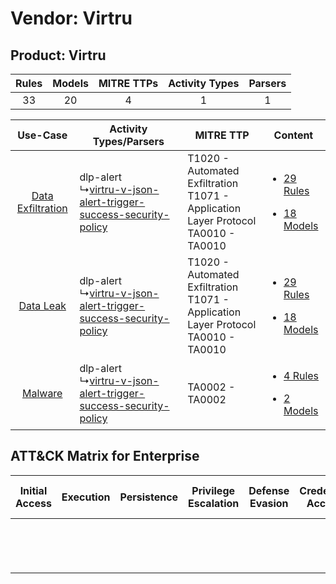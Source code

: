 Vendor: Virtru
==============
Product: Virtru
---------------
| Rules | Models | MITRE TTPs | Activity Types | Parsers |
|:-----:|:------:|:----------:|:--------------:|:-------:|
|  33   |   20   |     4      |       1        |    1    |

|    Use-Case    | Activity Types/Parsers    | MITRE TTP    | Content    |
|:----:| ---- | ---- | ---- |
| [Data Exfiltration](../../../UseCases/uc_data_exfiltration.md) |  dlp-alert<br> ↳[virtru-v-json-alert-trigger-success-security-policy](Ps/pC_virtruvjsonalerttriggersuccesssecuritypolicy.md)<br> | T1020 - Automated Exfiltration<br>T1071 - Application Layer Protocol<br>TA0010 - TA0010<br> | [<ul><li>29 Rules</li></ul><ul><li>18 Models</li></ul>](RM/r_m_virtru_virtru_Data_Exfiltration.md) |
|         [Data Leak](../../../UseCases/uc_data_leak.md)         |  dlp-alert<br> ↳[virtru-v-json-alert-trigger-success-security-policy](Ps/pC_virtruvjsonalerttriggersuccesssecuritypolicy.md)<br> | T1020 - Automated Exfiltration<br>T1071 - Application Layer Protocol<br>TA0010 - TA0010<br> | [<ul><li>29 Rules</li></ul><ul><li>18 Models</li></ul>](RM/r_m_virtru_virtru_Data_Leak.md)         |
|    [Malware](../../../UseCases/uc_malware.md)    |  dlp-alert<br> ↳[virtru-v-json-alert-trigger-success-security-policy](Ps/pC_virtruvjsonalerttriggersuccesssecuritypolicy.md)<br> | TA0002 - TA0002<br>    | [<ul><li>4 Rules</li></ul><ul><li>2 Models</li></ul>](RM/r_m_virtru_virtru_Malware.md)    |

ATT&CK Matrix for Enterprise
----------------------------
| Initial Access | Execution | Persistence | Privilege Escalation | Defense Evasion | Credential Access | Discovery | Lateral Movement | Collection | Command and Control                                                             | Exfiltration                                                                | Impact |
| -------------- | --------- | ----------- | -------------------- | --------------- | ----------------- | --------- | ---------------- | ---------- | ------------------------------------------------------------------------------- | --------------------------------------------------------------------------- | ------ |
|                |           |             |                      |                 |                   |           |                  |            | [Application Layer Protocol](https://attack.mitre.org/techniques/T1071)<br><br> | [Automated Exfiltration](https://attack.mitre.org/techniques/T1020)<br><br> |        |